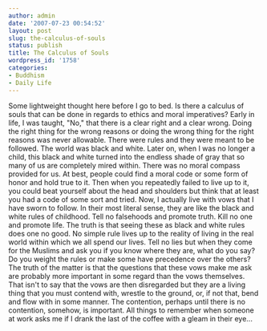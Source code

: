 ```yaml
---
author: admin
date: '2007-07-23 00:54:52'
layout: post
slug: the-calculus-of-souls
status: publish
title: The Calculus of Souls
wordpress_id: '1758'
categories:
- Buddhism
- Daily Life
---
```


Some lightweight thought here before I go to bed. Is there a calculus of
souls that can be done in regards to ethics and moral imperatives? Early
in life, I was taught, "No," that there is a clear right and a clear
wrong. Doing the right thing for the wrong reasons or doing the wrong
thing for the right reasons was never allowable. There were rules and
they were meant to be followed. The world was black and white. Later on,
when I was no longer a child, this black and white turned into the
endless shade of gray that so many of us are completely mired within.
There was no moral compass provided for us. At best, people could find a
moral code or some form of honor and hold true to it. Then when you
repeatedly failed to live up to it, you could beat yourself about the
head and shoulders but think that at least you had a code of some sort
and tried. Now, I actually live with vows that I have sworn to follow.
In their most literal sense, they are like the black and white rules of
childhood. Tell no falsehoods and promote truth. Kill no one and promote
life. The truth is that seeing these as black and white rules does one
no good. No simple rule lives up to the reality of living in the real
world within which we all spend our lives. Tell no lies but when they
come for the Muslims and ask you if you know where they are, what do you
say? Do you weight the rules or make some have precedence over the
others? The truth of the matter is that the questions that these vows
make me ask are probably more important in some regard than the vows
themselves. That isn't to say that the vows are then disregarded but
they are a living thing that you must contend with, wrestle to the
ground, or, if not that, bend and flow with in some manner. The
contention, perhaps until there is no contention, somehow, is important.
All things to remember when someone at work asks me if I drank the last
of the coffee with a gleam in their eye...
